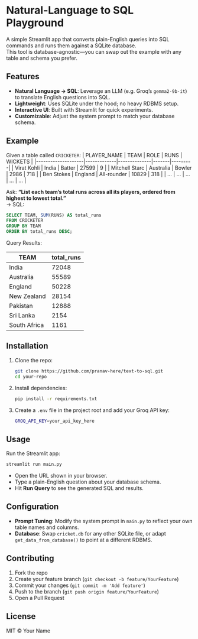 # Natural-Language to SQL Playground

A simple Streamlit app that converts plain-English queries into SQL commands and runs them against a SQLite database.  
This tool is database-agnostic—you can swap out the example with any table and schema you prefer.

## Features

- **Natural Language → SQL**: Leverage an LLM (e.g. Groq’s `gemma2-9b-it`) to translate English questions into SQL.
- **Lightweight**: Uses SQLite under the hood; no heavy RDBMS setup.
- **Interactive UI**: Built with Streamlit for quick experiments.
- **Customizable**: Adjust the system prompt to match your database schema.

## Example

Given a table called `CRICKETER`:
| PLAYER_NAME        | TEAM        | ROLE         | RUNS  | WICKETS |
|--------------------|-------------|--------------|-------|---------|
| Virat Kohli        | India       | Batter       | 27599 | 9       |
| Mitchell Starc     | Australia   | Bowler       |  2986 | 718     |
| Ben Stokes         | England     | All-rounder  | 10829 | 318     |
| …                  | …           | …            |   …   | …       |

Ask: **“List each team’s total runs across all its players, ordered from highest to lowest total.”**  
→ SQL:
```sql
SELECT TEAM, SUM(RUNS) AS total_runs
FROM CRICKETER
GROUP BY TEAM
ORDER BY total_runs DESC;
```

Query Results:

| TEAM        | total_runs |
|-------------|------------|
| India       |      72048 |
| Australia   |      55589 |
| England     |      50228 |
| New Zealand |      28154 |
| Pakistan    |      12888 |
| Sri Lanka   |       2154 |
| South Africa|       1161 |

## Installation

1. Clone the repo:
   ```bash
   git clone https://github.com/pranav-here/text-to-sql.git
   cd your-repo
   ```

2. Install dependencies:
   ```bash
   pip install -r requirements.txt
   ```

3. Create a `.env` file in the project root and add your Groq API key:
   ```bash
   GROQ_API_KEY=your_api_key_here
   ```

## Usage

Run the Streamlit app:
```bash
streamlit run main.py
```

- Open the URL shown in your browser.
- Type a plain-English question about your database schema.
- Hit **Run Query** to see the generated SQL and results.

## Configuration

- **Prompt Tuning**: Modify the system prompt in `main.py` to reflect your own table names and columns.
- **Database**: Swap `cricket.db` for any other SQLite file, or adapt `get_data_from_database()` to point at a different RDBMS.

## Contributing

1. Fork the repo  
2. Create your feature branch (`git checkout -b feature/YourFeature`)  
3. Commit your changes (`git commit -m 'Add feature'`)  
4. Push to the branch (`git push origin feature/YourFeature`)  
5. Open a Pull Request  

## License

MIT © Your Name

